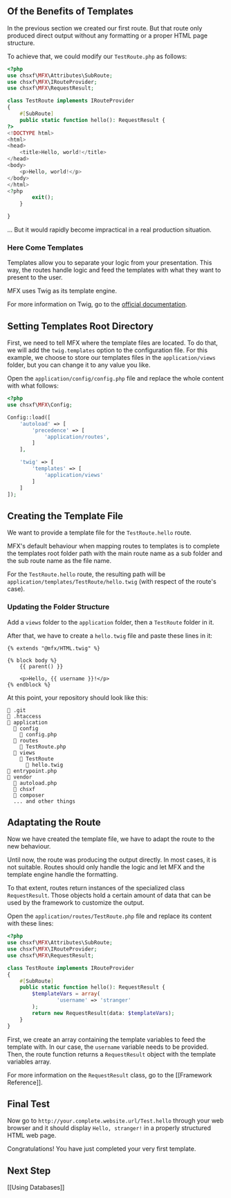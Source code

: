 ## Of the Benefits of Templates

In the previous section we created our first route. But that route only produced direct output without any formatting or a proper HTML page structure.

To achieve that, we could modify our `TestRoute.php` as follows:

```php
<?php
use chsxf\MFX\Attributes\SubRoute;
use chsxf\MFX\IRouteProvider;
use chsxf\MFX\RequestResult;

class TestRoute implements IRouteProvider
{
    #[SubRoute]
    public static function hello(): RequestResult {
?>
<!DOCTYPE html>
<html>
<head>
	<title>Hello, world!</title>
</head>
<body>
	<p>Hello, world!</p>
</body>
</html>
<?php
		exit();
	}

}
```

... But it would rapidly become impractical in a real production situation.

### Here Come Templates

Templates allow you to separate your logic from your presentation. This way, the routes handle logic and feed the templates with what they want to present to the user.

MFX uses Twig as its template engine.

For more information on Twig, go to the [official documentation](https://twig.symfony.com/doc/).

## Setting Templates Root Directory

First, we need to tell MFX where the template files are located. To do that, we will add the `twig.templates` option to the configuration file. For this example, we choose to store our templates files in the `application/views` folder, but you can change it to any value you like.

Open the `application/config/config.php` file and replace the whole content with what follows:

```php
<?php
use chsxf\MFX\Config;

Config::load([
    'autoload' => [
        'precedence' => [
            'application/routes',
        ]
    ],

    'twig' => [
        'templates' => [
            'application/views'
        ]
    ]
]);
```

## Creating the Template File

We want to provide a template file for the `TestRoute.hello` route.

MFX's default behaviour when mapping routes to templates is to complete the templates root folder path with the main route name as a sub folder and the sub route name as the file name.

For the `TestRoute.hello` route, the resulting path will be `application/templates/TestRoute/hello.twig` (with respect of the route's case).

### Updating the Folder Structure

Add a `views` folder to the `application` folder, then a `TestRoute` folder in it.

After that, we have to create a `hello.twig` file and paste these lines in it:

```twig
{% extends "@mfx/HTML.twig" %}

{% block body %}
	{{ parent() }}

	<p>Hello, {{ username }}!</p>
{% endblock %}
```

At this point, your repository should look like this:

```
📁 .git
📄 .htaccess
📁 application
  📁 config
    📄 config.php
  📁 routes
    📄 TestRoute.php
  📁 views
    📁 TestRoute
      📄 hello.twig
📄 entrypoint.php
📁 vendor
  📄 autoload.php
  📁 chsxf
  📁 composer
  ... and other things
```

## Adaptating the Route

Now we have created the template file, we have to adapt the route to the new behaviour.

Until now, the route was producing the output directly. In most cases, it is not suitable. Routes should only handle the logic and let MFX and the template engine handle the formatting.

To that extent, routes return instances of the specialized class `RequestResult`. Those objects hold a certain amount of data that can be used by the framework to customize the output.

Open the `application/routes/TestRoute.php` file and replace its content with these lines:

```php
<?php
use chsxf\MFX\Attributes\SubRoute;
use chsxf\MFX\IRouteProvider;
use chsxf\MFX\RequestResult;

class TestRoute implements IRouteProvider
{
    #[SubRoute]
    public static function hello(): RequestResult {
		$templateVars = array(
				'username' => 'stranger'
		);
		return new RequestResult(data: $templateVars);
	}
}
```

First, we create an array containing the template variables to feed the template with. In our case, the `username` variable needs to be provided. Then, the route function returns a `RequestResult` object with the template variables array.

For more information on the `RequestResult` class, go to the [[Framework Reference]].

## Final Test

Now go to `http://your.complete.website.url/Test.hello` through your web browser and it should display `Hello, stranger!` in a properly structured HTML web page.

Congratulations! You have just completed your very first template.

## Next Step

[[Using Databases]]
